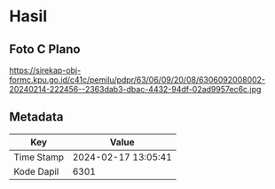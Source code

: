 # Hasil

## Foto C Plano

https://sirekap-obj-formc.kpu.go.id/c41c/pemilu/pdpr/63/06/09/20/08/6306092008002-20240214-222456--2363dab3-dbac-4432-94df-02ad9957ec6c.jpg


## Metadata

| Key        | Value               |
| ---------- | ------------------- |
| Time Stamp | 2024-02-17 13:05:41 |
| Kode Dapil | 6301                |



